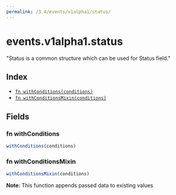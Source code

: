 ```yaml
---
permalink: /3.4/events/v1alpha1/status/
---
```


# events.v1alpha1.status

"Status is a common structure which can be used for Status field."

## Index

* [`fn withConditions(conditions)`](#fn-withconditions)
* [`fn withConditionsMixin(conditions)`](#fn-withconditionsmixin)

## Fields

### fn withConditions

```ts
withConditions(conditions)
```



### fn withConditionsMixin

```ts
withConditionsMixin(conditions)
```



**Note:** This function appends passed data to existing values